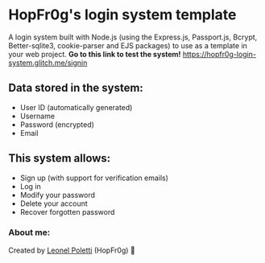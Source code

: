 # HopFr0g's login system template

A login system built with Node.js (using the Express.js, Passport.js, Bcrypt, Better-sqlite3, cookie-parser and EJS packages) to use as a template in your web project. **Go to this link to test the system!** https://hopfr0g-login-system.glitch.me/signin

## Data stored in the system:

- User ID (automatically generated)
- Username
- Password (encrypted)
- Email

## This system allows:

- Sign up (with support for verification emails)
- Log in
- Modify your password
- Delete your account
- Recover forgotten password

### About me:
Created by [Leonel Poletti](https://leonelpoletti.glitch.me/) (HopFr0g) 🐸
